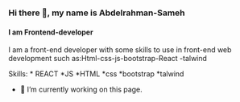 ### Hi there 👋, my name is Abdelrahman-Sameh
#### I am Frontend-developer
 I am a front-end developer with some skills to use in front-end web development such as:Html-css-js-bootstrap-React -talwind

Skills:  * REACT 
*JS 
*HTML
*css
*bootstrap
*talwind

- 🔭 I’m currently working on this page. 





